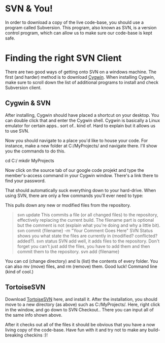 # SVN & You! #

In order to download a copy of the live code-base, you should use a program called Subversion. This program, also known as SVN, is a version control program, which can allow us to make sure our code-base is kept safe.

# Finding the right SVN Client #
There are two good ways of getting onto SVN on a windows machine. The first (and harder) method is to download [Cygwin](http://www.cygwin.com/). When installing Cygwin, make sure to scroll down the list of additional programs to install and check Subversion client.

## Cygwin & SVN ##
After installing, Cygwin should have placed a shortcut on your desktop. You can double click that and enter the Cygwin shell. Cygwin is basically a Linux emulator for certain apps.. sort of.. kind of. Hard to explain but it allows us to use SVN.

Now you should navigate to a place you'd like to house your code. For instance, make a new folder at C:/MyProjects/ and navigate there. I'll show you the commands to do this.

cd C:/
mkdir MyProjects

Now click on the source tab of our google code projekt and type the member's-access command in your Cygwin window. There's a link there to find your password.

That should automatically suck everything down to your hard-drive. When using SVN, there are only a few commands you'll ever need to type:

This pulls down any new or modified files from the repository.
> svn update
This commits a file (or all changed files) to the repository, effectively replacing the current build. The filename part is optional but the comment is not (explain what you're doing and why a little bit).
> svn commit {filename} -m "Your Comment Goes Here"
SVN Status shows you what state the files are currently in (modified? conflicted? added?).
> svn status
SVN add well, it adds files to the repository. Don't forget you can't just add the files, you have to add them and then commit them to the repository.
> svn add {filename}


You can cd (change directory) and ls (list) the contents of every folder. You can also mv (move) files, and rm (remove) them. Good luck! Command line (kind of cool.)

## TortoiseSVN ##
Download [TortoiseSVN](http://tortoisesvn.tigris.org/) here, and install it. After the installation, you should move to a new directory (as above) such as C:/MyProjects/. Here, right click in the window, and go down to SVN Checkout..
There you can input all of the same info shown above.

After it checks out all of the files it should be obvious that you have a now living copy of the code-base. Have fun with it and try not to make any build-breaking checkins :)!